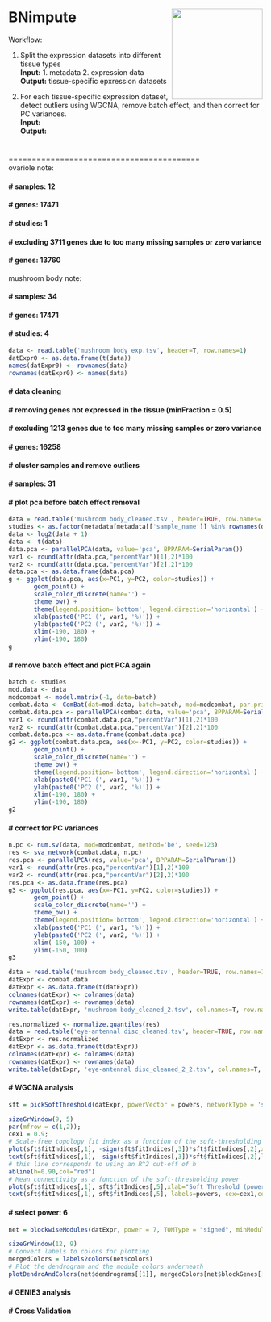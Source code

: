 BNimpute
<img src="../assets/logo_2.png" height="180" align="right" />
=============
Workflow:

1. Split the expression datasets into different tissue types <br>
   <b>Input:</b> 1. metadata 2. expression data <br>
   <b>Output:</b> tissue-specific epxression datasets <br>

2. For each tissue-specific expression dataset, detect outliers using WGCNA,
   remove batch effect, and then correct for PC variances. <br> 
   <b>Input:</b> <br>
   <b>Output:</b> <br>
#
#
#
#
#
#
#
=========================================<br>
ovariole note:
#### # samples: 12
#### # genes: 17471
#### # studies: 1
#### # excluding 3711 genes due to too many missing samples or zero variance
#### # genes: 13760

mushroom body note:
#### # samples: 34
#### # genes: 17471
#### # studies: 4
``` r
data <- read.table('mushroom body_exp.tsv', header=T, row.names=1) 
datExpr0 <- as.data.frame(t(data)) 
names(datExpr0) <- rownames(data) 
rownames(datExpr0) <- names(data) 
```
#### # data cleaning
#### # removing genes not expressed in the tissue (minFraction = 0.5)
#### # excluding 1213 genes due to too many missing samples or zero variance
#### # genes: 16258
#### # cluster samples and remove outliers
#### # samples: 31
#### # plot pca before batch effect removal
``` r
data = read.table('mushroom body_cleaned.tsv', header=TRUE, row.names=1)
studies <- as.factor(metadata[metadata[['sample_name']] %in% rownames(data), 'study'])
data <- log2(data + 1)
data <- t(data)
data.pca <- parallelPCA(data, value='pca', BPPARAM=SerialParam())
var1 <- round(attr(data.pca,"percentVar")[1],2)*100
var2 <- round(attr(data.pca,"percentVar")[2],2)*100
data.pca <- as.data.frame(data.pca)
g <- ggplot(data.pca, aes(x=PC1, y=PC2, color=studies)) +
       geom_point() +
       scale_color_discrete(name='') +
       theme_bw() +
       theme(legend.position='bottom', legend.direction='horizontal') +
       xlab(paste0('PC1 (', var1, '%)')) +
       ylab(paste0('PC2 (', var2, '%)')) +
       xlim(-190, 180) +
       ylim(-190, 180)
g
```
#### # remove batch effect and plot PCA again
``` r
batch <- studies
mod.data <- data
modcombat <- model.matrix(~1, data=batch)
combat.data <- ComBat(dat=mod.data, batch=batch, mod=modcombat, par.prior=TRUE, BPPARAM=SerialParam())
combat.data.pca <- parallelPCA(combat.data, value='pca', BPPARAM=SerialParam())
var1 <- round(attr(combat.data.pca,"percentVar")[1],2)*100
var2 <- round(attr(combat.data.pca,"percentVar")[2],2)*100
combat.data.pca <- as.data.frame(combat.data.pca)
g2 <- ggplot(combat.data.pca, aes(x=-PC1, y=PC2, color=studies)) +
       geom_point() +
       scale_color_discrete(name='') +
       theme_bw() +
       theme(legend.position='bottom', legend.direction='horizontal') +
       xlab(paste0('PC1 (', var1, '%)')) +
       ylab(paste0('PC2 (', var2, '%)')) +
       xlim(-190, 180) +
       ylim(-190, 180)
g2
```
#### # correct for PC variances
``` r
n.pc <- num.sv(data, mod=modcombat, method='be', seed=123)
res <- sva_network(combat.data, n.pc)
res.pca <- parallelPCA(res, value='pca', BPPARAM=SerialParam())
var1 <- round(attr(res.pca,"percentVar")[1],2)*100
var2 <- round(attr(res.pca,"percentVar")[2],2)*100
res.pca <- as.data.frame(res.pca)
g3 <- ggplot(res.pca, aes(x=-PC1, y=PC2, color=studies)) +
       geom_point() +
       scale_color_discrete(name='') +
       theme_bw() +
       theme(legend.position='bottom', legend.direction='horizontal') +
       xlab(paste0('PC1 (', var1, '%)')) +
       ylab(paste0('PC2 (', var2, '%)')) +
       xlim(-150, 100) +
       ylim(-150, 100)
g3

data = read.table('mushroom body_cleaned.tsv', header=TRUE, row.names=1)
datExpr <- combat.data
datExpr <- as.data.frame(t(datExpr))
colnames(datExpr) <- colnames(data)
rownames(datExpr) <- rownames(data)
write.table(datExpr, 'mushroom body_cleaned_2.tsv', col.names=T, row.names=T)

res.normalized <- normalize.quantiles(res)
data = read.table('eye-antennal disc_cleaned.tsv', header=TRUE, row.names=1)
datExpr <- res.normalized
datExpr <- as.data.frame(t(datExpr))
colnames(datExpr) <- colnames(data)
rownames(datExpr) <- rownames(data)
write.table(datExpr, 'eye-antennal disc_cleaned_2_2.tsv', col.names=T, row.names=T)
```
#### # WGCNA analysis
``` r
sft = pickSoftThreshold(datExpr, powerVector = powers, networkType = 'signed hybrid', verbose = 5)
```
``` r
sizeGrWindow(9, 5)
par(mfrow = c(1,2));
cex1 = 0.9;
# Scale-free topology fit index as a function of the soft-thresholding power
plot(sft$fitIndices[,1], -sign(sft$fitIndices[,3])*sft$fitIndices[,2],xlab="Soft Threshold (power)",ylab="Scale Free Topology Model Fit,signed R^2",type="n",main = paste("Scale independence"));
text(sft$fitIndices[,1], -sign(sft$fitIndices[,3])*sft$fitIndices[,2],labels=powers,cex=cex1,col="red");
# this line corresponds to using an R^2 cut-off of h
abline(h=0.90,col="red")
# Mean connectivity as a function of the soft-thresholding power
plot(sft$fitIndices[,1], sft$fitIndices[,5],xlab="Soft Threshold (power)",ylab="Mean Connectivity", type="n",main = paste("Mean connectivity"))
text(sft$fitIndices[,1], sft$fitIndices[,5], labels=powers, cex=cex1,col="red")
```
#### # select power: 6
``` r
net = blockwiseModules(datExpr, power = 7, TOMType = "signed", minModuleSize = 30, reassignThreshold = 0, mergeCutHeight = 0.25, numericLabels = TRUE, pamRespectsDendro = FALSE, saveTOMs = TRUE, saveTOMFileBase = "mushboombodyTOM", networkType = 'signed hybrid', verbose = 3)
```
``` r
sizeGrWindow(12, 9)
# Convert labels to colors for plotting
mergedColors = labels2colors(net$colors)
# Plot the dendrogram and the module colors underneath
plotDendroAndColors(net$dendrograms[[1]], mergedColors[net$blockGenes[[1]]],"Module colors",dendroLabels = FALSE, hang = 0.03,addGuide = TRUE, guideHang = 0.05)
```
#### # GENIE3 analysis

#### # Cross Validation








